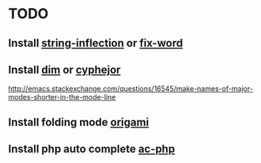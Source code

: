 # TODO

## Install [string-inflection][] or [fix-word][]

[fix-word]: https://github.com/mrkkrp/fix-word
[string-inflection]: https://github.com/akicho8/string-inflection

## Install [dim][] or [cyphejor][]

<http://emacs.stackexchange.com/questions/16545/make-names-of-major-modes-shorter-in-the-mode-line>

[cyphejor]: https://github.com/mrkkrp/cyphejor
[dim]: https://github.com/alezost/dim.el

## Install folding mode [origami][]

[origami]: https://github.com/gregsexton/origami.el

## Install php auto complete [ac-php][]

[ac-php]: https://github.com/xcwen/ac-php
